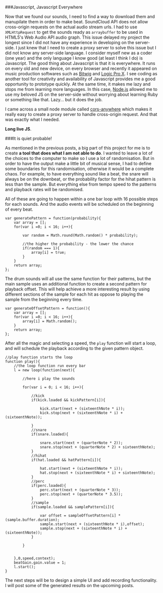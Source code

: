 ###Javascript, Javascript Everywhere

Now that we found our sounds, I need to find a way to download them and manupilate them in order to make beat. SoundCloud API does not allow cross-origin requests on the actual audio stream urls. I had to use `XMLHttpRequest` to get the sounds ready as `arraybuffer` to be used in HTML5's Web Audio API audio graph. This issue delayed my project the longest since I did not have any experience in developing on the server-side. I just knew that I need to create a proxy server to solve this issue but I did not know any server-side language. I consider myself new as a coder (one year) and the only language I know good (at least I think I do) is Javascript. The good thing about Javascript is that it is everywhere. It runs on every old and new device, on every browser and recently it appeared on music production softwares such as [Bitwig](http://www.ohdratdigital.com/software-news/bitwig-studios-controller-scripting-gets-teased/) and [Logic Pro X](http://www.macprovideo.com/hub/logic-pro/logic-pro-x-free-script-for-incredible-new-scripter-midi-fx-plug-in). I see coding as another tool for creativity and availability of Javascript provides me a good opportunity to prototype quickly. At the same time, it makes me lazy and stops me from learning more languages. In this case, [Node.js](http://nodejs.org/) allowed me to use my beloved JS on the server-side without worrying about learning Ruby or something like that. Lazy... but it does the job.

I came across a small node module called [cors-anywhere](https://github.com/Rob--W/cors-anywhere) which makes it really easy to create a proxy server to handle cross-origin request. And that was exactly what I needed. 

__Long live JS__.


###It is quiet probable!

As mentioned in the previous posts, a big part of this project for me is to create __a tool that does what I am not able to do__. I wanted to leave a lot of the choices to the computer to make so I use a lot of randomisation. But in order to have the output make a little bit of musical sense, I had to define some boundaries for this randomisation, otherwise it would be a complete chaos. For example, to have everything sound like a beat, the snare will always be on the downbeat, or the probability factor for the hihat pattern is less than the sample. But everything else from tempo speed to the patterns and playback rates will be randomised.

All of these are going to happen within a one bar loop with 16 possible steps for each sounds. And the audio events will be scheduled on the beginning of every beat.

````
var generatePattern = function(probability){
    var array = [];
	for(var i =0; i < 16; i++){
		
		var random = Math.round(Math.random() * probability);

		//the higher the probability - the lower the chance
		if(random === 1){
			array[i] = true;
		}
	}
	return array;
};
````

The drum sounds will all use the same function for their patterns, but the main sample uses an additional function to create a second pattern for playback offset. This will help achieve a more interesting result by using different sections of the sample for each hit as oppose to playing the sample from the beginning every time.

````
var generateOffsetPattern = function(){
    var array = [];
	for(var i =0; i < 16; i++){
		array[i] = Math.random();
	}
	return array;
};

````
After all the magic and selecting a speed, the `play` function will start a loop, and will schedule the playback according to the given pattern object.

````
//play function starts the loop
function play(){
    //the loop function run every bar
	l = new loop(function(next){

		//here i play the sounds 

		for(var i = 0; i < 16; i++){
			
			//kick
			if(kick.loaded && kickPattern[i]){

				kick.start(next + (sixteenthNote * i));
				kick.stop(next + (sixteenthNote * i) + (sixteenthNote));

			}
			//snare
			if(snare.loaded){

				snare.start(next + (quarterNote * 2));
				snare.stop(next + (quarterNote * 2) + sixteenthNote);
			}
			//hihat
			if(hat.loaded && hatPattern[i]){

				hat.start(next + (sixteenthNote * i));
				hat.stop(next + (sixteenthNote * i) + sixteenthNote);
			}
			//perc
			if(perc.loaded){
				perc.start(next + (quarterNote * 3));
				perc.stop(next + (quarterNote * 3.5));
			}
			//sample
			if(sample.loaded && samplePattern[i]){

				var offset = sampleOffsetPattern[i] * (sample.buffer.duration);
				sample.start(next + (sixteenthNote * i),offset);
				sample.stop(next + (sixteenthNote * i) + (sixteenthNote));
			}

		}
		

	},0,speed,context);
	beatGain.gain.value = 1;
	l.start();
}
````
The next steps will be to design a simple UI and add recording functionality. I will post some of the generated results on the upcoming posts.
